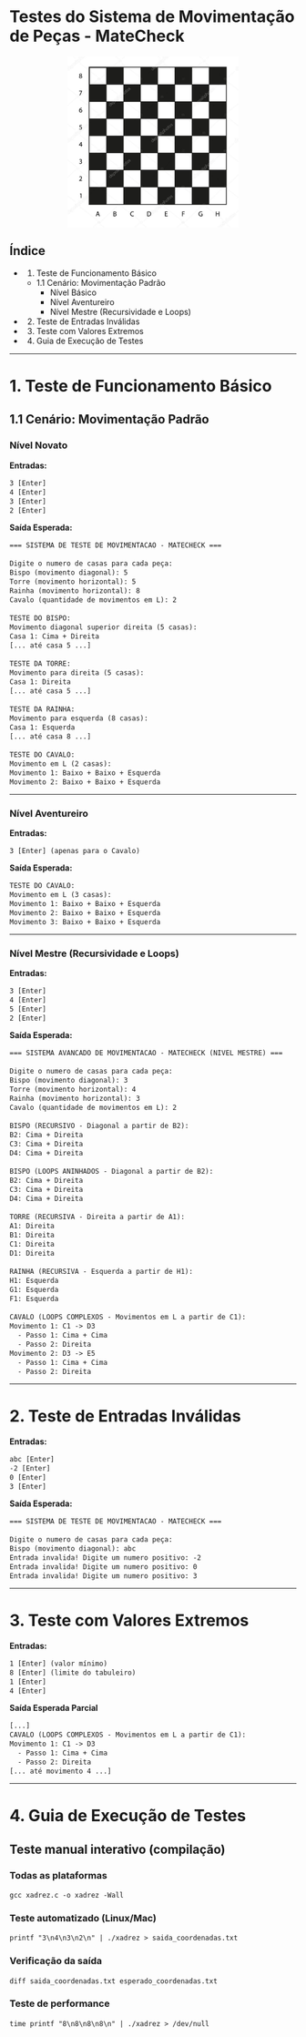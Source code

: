 # Testes do Sistema de Movimentação de Peças - MateCheck

<img src="image.png" alt="Tabuleiro de Xadrez" width="300" style="display: block; margin: 0 auto;" />

## Índice
- 1. Teste de Funcionamento Básico
  - 1.1 Cenário: Movimentação Padrão
    - Nível Básico
    - Nível Aventureiro
    - Nível Mestre (Recursividade e Loops)
- 2. Teste de Entradas Inválidas
- 3. Teste com Valores Extremos
- 4. Guia de Execução de Testes

---
# 1. Teste de Funcionamento Básico

## 1.1 Cenário: Movimentação Padrão

### Nível Novato

**Entradas:**
```
3 [Enter]
4 [Enter]
3 [Enter]
2 [Enter]
```

**Saída Esperada:**
```
=== SISTEMA DE TESTE DE MOVIMENTACAO - MATECHECK ===

Digite o numero de casas para cada peça:
Bispo (movimento diagonal): 5
Torre (movimento horizontal): 5
Rainha (movimento horizontal): 8
Cavalo (quantidade de movimentos em L): 2

TESTE DO BISPO:
Movimento diagonal superior direita (5 casas):
Casa 1: Cima + Direita
[... até casa 5 ...]

TESTE DA TORRE:
Movimento para direita (5 casas):
Casa 1: Direita
[... até casa 5 ...]

TESTE DA RAINHA:
Movimento para esquerda (8 casas):
Casa 1: Esquerda
[... até casa 8 ...]

TESTE DO CAVALO:
Movimento em L (2 casas):
Movimento 1: Baixo + Baixo + Esquerda
Movimento 2: Baixo + Baixo + Esquerda
```

---

### Nível Aventureiro

**Entradas:**
```
3 [Enter] (apenas para o Cavalo)
```

**Saída Esperada:**
```
TESTE DO CAVALO:
Movimento em L (3 casas):
Movimento 1: Baixo + Baixo + Esquerda
Movimento 2: Baixo + Baixo + Esquerda
Movimento 3: Baixo + Baixo + Esquerda
```

---

### Nível Mestre (Recursividade e Loops)

**Entradas:**
```
3 [Enter]
4 [Enter]
5 [Enter]
2 [Enter]
```

**Saída Esperada:**
```
=== SISTEMA AVANCADO DE MOVIMENTACAO - MATECHECK (NIVEL MESTRE) ===

Digite o numero de casas para cada peça:
Bispo (movimento diagonal): 3
Torre (movimento horizontal): 4
Rainha (movimento horizontal): 3
Cavalo (quantidade de movimentos em L): 2

BISPO (RECURSIVO - Diagonal a partir de B2):
B2: Cima + Direita
C3: Cima + Direita
D4: Cima + Direita

BISPO (LOOPS ANINHADOS - Diagonal a partir de B2):
B2: Cima + Direita
C3: Cima + Direita
D4: Cima + Direita

TORRE (RECURSIVA - Direita a partir de A1):
A1: Direita
B1: Direita
C1: Direita
D1: Direita

RAINHA (RECURSIVA - Esquerda a partir de H1):
H1: Esquerda
G1: Esquerda
F1: Esquerda

CAVALO (LOOPS COMPLEXOS - Movimentos em L a partir de C1):
Movimento 1: C1 -> D3
  - Passo 1: Cima + Cima
  - Passo 2: Direita
Movimento 2: D3 -> E5
  - Passo 1: Cima + Cima
  - Passo 2: Direita
```

---

# 2. Teste de Entradas Inválidas

**Entradas:**
```
abc [Enter]
-2 [Enter]
0 [Enter]
3 [Enter]
```

**Saída Esperada:**
```
=== SISTEMA DE TESTE DE MOVIMENTACAO - MATECHECK ===

Digite o numero de casas para cada peça:
Bispo (movimento diagonal): abc
Entrada invalida! Digite um numero positivo: -2
Entrada invalida! Digite um numero positivo: 0
Entrada invalida! Digite um numero positivo: 3
```

---

# 3. Teste com Valores Extremos
**Entradas:**
```
1 [Enter] (valor mínimo)
8 [Enter] (limite do tabuleiro)
1 [Enter]
4 [Enter]
```

**Saída Esperada Parcial**
```
[...]
CAVALO (LOOPS COMPLEXOS - Movimentos em L a partir de C1):
Movimento 1: C1 -> D3
  - Passo 1: Cima + Cima
  - Passo 2: Direita
[... até movimento 4 ...]
```
---

# 4. Guia de Execução de Testes

## Teste manual interativo (compilação)
### Todas as plataformas
```
gcc xadrez.c -o xadrez -Wall
```
### Teste automatizado (Linux/Mac)
```
printf "3\n4\n3\n2\n" | ./xadrez > saida_coordenadas.txt
```

### Verificação da saída
```
diff saida_coordenadas.txt esperado_coordenadas.txt
```

### Teste de performance
```
time printf "8\n8\n8\n8\n" | ./xadrez > /dev/null
```
